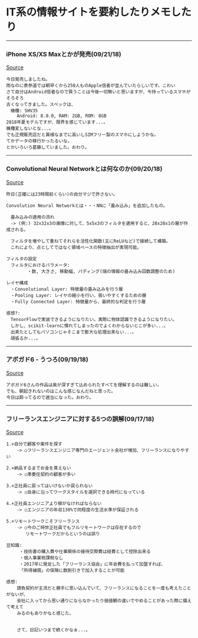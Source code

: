 # IT系の情報サイトを要約したりメモしたり
---
### iPhone XS/XS Maxとかが発売(09/21/18)
[Source](https://japanese.engadget.com/2018/09/20/iphone-xs-xs-max-apple-watch-series-4-apple-250/)
```
今日発売しましたね。
雨なのに表参道では朝早くから250人ものApple信者が並んでいたらしいです。こわい
さて自分はAndroid信者なので買うことは今後一切無いと思いますが、今持っているスマホがそろそろ
古くなってきました。スペックは、
　機種: SHV35
    Android: 8.0.0, RAM: 2GB, ROM: 8GB
2018年夏モデルですが、限界を感じています...。
機種変しないとな...。
でも正規販売店だと異様なまでに高いしSIMフリー製のスマホにしようかな。
てかデータの移行かったるいな。
とかいろいろ葛藤していました。おわり。
```
---
### Convolutional Neural Networkとは何なのか(09/20/18)
[Source](https://qiita.com/icoxfog417/items/5fd55fad152231d706c2)
```
昨日(正確には23時間前くらい)の自分マジで許さない。

Convolution Neural Networkとは・・・NNに「畳み込み」を追加したもの。

　畳み込みの適用の流れ
　-> (例:) 32x32x3の画像に対して、5x5x3のフィルタを適用すると、28x28x1の層が作成される。

　フィルタを増やして重ねてそれらを活性化関数(主にReLUなど)で接続して構築。
　これにより、点としてではなく領域ベースの特徴抽出が実現可能。

フィルタの設定
　フィルタにおけるパラメータ:
        ・数, 大きさ, 移動幅, パディング(端の情報の畳み込み回数調整のため)

レイヤ構成
　・Convolutional Layer: 特徴量の畳み込みを行う層
　・Pooling Layer: レイヤの縮小を行い、扱いやすくするための層
　・Fully Connected Layer: 特徴量から、最終的な判定を行う層

感想?:
　TensorFlowで実装できるようになりたい。実際に物体認識できるようになりたい。
　しかし、scikit-learnに慣れてしまったのでよくわからないとこが多い...。
　出来たとしてもパソコンじゃそこまで膨大な処理出来ない...。
　頑張るか...。
```
---
### アボガド6 - うつろ(09/19/18)
[Source](https://twitter.com/avogado6/status/1042045762102812674)
```
アボガド6さんの作品は奥が深すぎて込められたすべてを理解するのは難しい。
でも、朝起きれないのはこんな感じなんだねと思った。
今日は酔ってるので適当になった。おわり。
```
---
### フリーランスエンジニアに対する5つの誤解(09/17/18)  
[Source](https://qiita.com/poly_soft/items/c494f3df80738a3daf1c?utm_campaign=popular_items&utm_medium=twitter&utm_source=dlvr.it)  
```
1.×自分で顧客や案件を探す
    -> ○フリーランスエンジニア専門のエージェント会社が増加、フリーランスになりやすい

2.×納品するまでお金を貰えない
    -> ○準委任契約の顧客が多い

3.×正社員に戻ってはいけないか戻られない
    -> ○自身に沿ってワークスタイルを選択できる時代になっている

4.×正社員エンジニアより稼がなければならない
    -> ○エンジニアの年収130%で同程度の生活水準が保証される

5.×リモートワークこそフリーランス
    -> ○今のご時世正社員でもフルリモートワークは存在するので
    　　リモートワークだからというのは誤り

豆知識:
     ・技術書の購入費や仕事関係の接待交際費は経費として控除出来る
     ・個人事業税課税なし
     ・2017年に発足した「フリーランス協会」に年会費を払って加盟すれば、
     「所得補償」の保険に数割引きで加入することが可能

感想:
    請負契約が主流だと勝手に思い込んでいて、フリーランスになることを一度も考えたことがないが、
    会社に入ってから思い通りにならなかったり価値観の違いでやめることがあった際に備えて考えて
    みるのもありかなと感じた。


    さて、日記いつまで続くかなぁ...。
```
